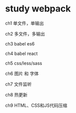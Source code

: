 # study webpack

ch1 单文件，单输出

ch2 多文件，多输出

ch3 babel es6

ch4 babel react

ch5 css/less/sass

ch6 图片 和 字体

ch7 文件监听

ch8 热更新

ch9 HTML、CSS和JS代码压缩
